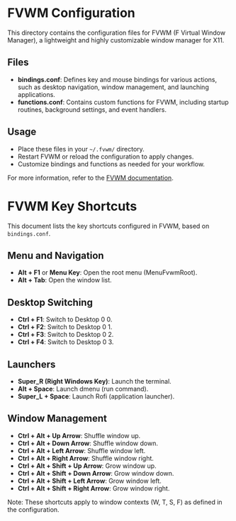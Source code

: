 # FVWM Configuration

This directory contains the configuration files for FVWM (F Virtual Window Manager), a lightweight and highly customizable window manager for X11.

## Files

- **bindings.conf**: Defines key and mouse bindings for various actions, such as desktop navigation, window management, and launching applications.
- **functions.conf**: Contains custom functions for FVWM, including startup routines, background settings, and event handlers.

## Usage

- Place these files in your `~/.fvwm/` directory.
- Restart FVWM or reload the configuration to apply changes.
- Customize bindings and functions as needed for your workflow.

For more information, refer to the [FVWM documentation](https://www.fvwm.org/).

# FVWM Key Shortcuts

This document lists the key shortcuts configured in FVWM, based on `bindings.conf`.

## Menu and Navigation
- **Alt + F1** or **Menu Key**: Open the root menu (MenuFvwmRoot).
- **Alt + Tab**: Open the window list.

## Desktop Switching
- **Ctrl + F1**: Switch to Desktop 0 0.
- **Ctrl + F2**: Switch to Desktop 0 1.
- **Ctrl + F3**: Switch to Desktop 0 2.
- **Ctrl + F4**: Switch to Desktop 0 3.

## Launchers
- **Super_R (Right Windows Key)**: Launch the terminal.
- **Alt + Space**: Launch dmenu (run command).
- **Super_L + Space**: Launch Rofi (application launcher).

## Window Management
- **Ctrl + Alt + Up Arrow**: Shuffle window up.
- **Ctrl + Alt + Down Arrow**: Shuffle window down.
- **Ctrl + Alt + Left Arrow**: Shuffle window left.
- **Ctrl + Alt + Right Arrow**: Shuffle window right.
- **Ctrl + Alt + Shift + Up Arrow**: Grow window up.
- **Ctrl + Alt + Shift + Down Arrow**: Grow window down.
- **Ctrl + Alt + Shift + Left Arrow**: Grow window left.
- **Ctrl + Alt + Shift + Right Arrow**: Grow window right.

Note: These shortcuts apply to window contexts (W, T, S, F) as defined in the configuration.
